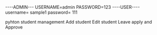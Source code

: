 ----ADMIN---
USERNAME=admin
PASSWORD=123
----USER----
username= sample1
password= 111

pyhton student management 
Add student 
Edit student
Leave apply and Approve
